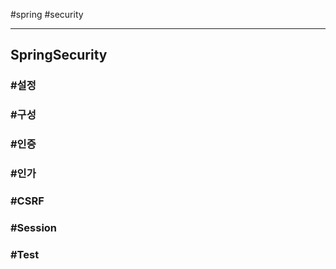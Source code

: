 \#spring #security

---

## SpringSecurity



### #설정



### #구성



### #인증



### #인가



### #CSRF



### #Session



### #Test

